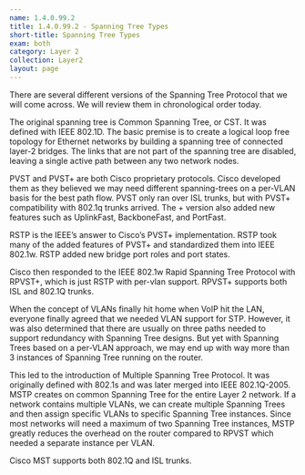 ```yaml
---
name: 1.4.0.99.2
title: 1.4.0.99.2 - Spanning Tree Types
short-title: Spanning Tree Types
exam: both
category: Layer 2
collection: Layer2
layout: page
---
```

There are several different versions of the Spanning Tree Protocol that we will come across. We will review them in chronological order today.

The original spanning tree is Common Spanning Tree, or CST. It was defined with IEEE 802.1D. The basic premise is to create a logical loop free topology for Ethernet networks by building a spanning tree of connected layer-2 bridges. The links that are not part of the spanning tree are disabled, leaving a single active path between any two network nodes.

PVST and PVST+ are both Cisco proprietary protocols. Cisco developed them as they believed we may need different spanning-trees on a per-VLAN basis for  the best path flow. PVST only ran over ISL trunks, but with PVST+ compatibility with 802.1q trunks arrived. The + version also added new features such as UplinkFast, BackboneFast, and PortFast.

RSTP is the IEEE’s answer to Cisco’s PVST+ implementation. RSTP took many of the added features of PVST+ and standardized them into IEEE 802.1w. RSTP added new bridge port roles and port states.

Cisco then responded to the IEEE 802.1w Rapid Spanning Tree Protocol with RPVST+, which is just RSTP with per-vlan support. RPVST+ supports both ISL and 802.1Q trunks.

When the concept of VLANs finally hit home when VoIP hit the LAN, everyone finally agreed that we needed VLAN support for STP. However, it was also determined that there are usually on three paths needed to support redundancy with Spanning Tree designs. But yet with Spanning Trees based on a per-VLAN approach, we may end up with way more than 3 instances of Spanning Tree running on the router.

This led to the introduction of Multiple Spanning Tree Protocol. It was originally defined with 802.1s and was later merged into IEEE 802.1Q-2005. MSTP creates on common Spanning Tree for the entire Layer 2 network. If a network contains multiple VLANs, we can create multiple Spanning Trees and then assign specific VLANs to specific Spanning Tree instances. Since most networks will need a maximum of two Spanning Tree instances, MSTP greatly reduces the overhead on the router compared to RPVST which needed a separate instance per VLAN.

Cisco MST supports both 802.1Q and ISL trunks.